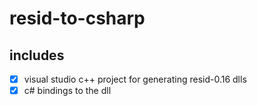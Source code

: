 # resid-to-csharp

## includes

- [x] visual studio c++ project for generating resid-0.16 dlls
- [x] c# bindings to the dll